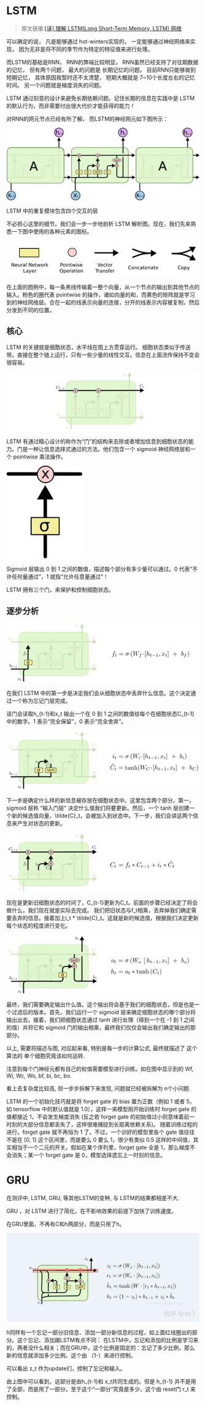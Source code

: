 # LSTM

> 原文链接:[[译] 理解 LSTM(Long Short-Term Memory, LSTM) 网络](https://www.cnblogs.com/wangduo/p/6773601.html)

可以确定的说， 凡是能够通过 hot-winters实现的， 一定能够通过神经网络来实现， 因为无非是将不同的季节作为特定的特征值来进行处理。

而LSTM的基础是RNN， RNN的弊端比较明显， RNN虽然已经支持了对往期数据的记忆， 但有两个问题， 最大的问题是 长期记忆的问题。 目前RNN只能够做到短期记忆， 具体原因我暂时还不太清楚， 短期大概就是 7~10个长度左右的记忆时间。 另一个问题就是梯度消失的问题。

LSTM 通过刻意的设计来避免长期依赖问题。记住长期的信息在实践中是 LSTM 的默认行为，而非需要付出很大代价才能获得的能力！

对RNN的网元节点已经有所了解， 而LSTM的神经网元如下图所示：

![](img/LSTM神经网元.png)

LSTM 中的重复模块包含四个交互的层

不必担心这里的细节。我们会一步一步地剖析 LSTM 解析图。现在，我们先来熟悉一下图中使用的各种元素的图标。

![](img/LSTM网元图例.png)

在上面的图例中，每一条黑线传输着一整个向量，从一个节点的输出到其他节点的输入。粉色的圈代表 pointwise 的操作，诸如向量的和，而黄色的矩阵就是学习到的神经网络层。合在一起的线表示向量的连接，分开的线表示内容被复制，然后分发到不同的位置。

## 核心

LSTM 的关键就是细胞状态，水平线在图上方贯穿运行。
细胞状态类似于传送带。直接在整个链上运行，只有一些少量的线性交互。信息在上面流传保持不变会很容易。

![](img/LSTM水平线.png)

LSTM 有通过精心设计的称作为“门”的结构来去除或者增加信息到细胞状态的能力。门是一种让信息选择式通过的方法。他们包含一个 sigmoid 神经网络层和一个 pointwise 乘法操作。

![](img/LSTM门.png)

Sigmoid 层输出 0 到 1 之间的数值，描述每个部分有多少量可以通过。0 代表“不许任何量通过”，1 就指“允许任意量通过”！

LSTM 拥有三个门，来保护和控制细胞状态。

## 逐步分析

![](img/LSTM忘记门1.png)

在我们 LSTM 中的第一步是决定我们会从细胞状态中丢弃什么信息。这个决定通过一个称为忘记门层完成。

该门会读取h_{t-1}和x_t 输出一个在 0 到 1 之间的数值给每个在细胞状态C_{t-1}中的数字。1 表示“完全保留”，0 表示“完全舍弃”。

![](img/LSTM忘记门2.png)

下一步是确定什么样的新信息被存放在细胞状态中。这里包含两个部分。第一，sigmoid 层称 “输入门层” 决定什么值我们将要更新。然后，一个 tanh 层创建一个新的候选值向量，\tilde{C}_t，会被加入到状态中。下一步，我们会讲这两个信息来产生对状态的更新。

![](img/LSTM门状态更新.png)

现在是更新旧细胞状态的时间了，C_{t-1}更新为C_t。前面的步骤已经决定了将会做什么，我们现在就是实际去完成。
我们把旧状态与f_t相乘，丢弃掉我们确定需要丢弃的信息。接着加上i_t * \tilde{C}_t。这就是新的候选值，根据我们决定更新每个状态的程度进行变化。

![](img/LSTM最终输出.png)

最终，我们需要确定输出什么值。这个输出将会基于我们的细胞状态，但是也是一个过滤后的版本。首先，我们运行一个 sigmoid 层来确定细胞状态的哪个部分将输出出去。接着，我们把细胞状态通过 tanh 进行处理（得到一个在 -1 到 1 之间的值）并将它和 sigmoid 门的输出相乘，最终我们仅仅会输出我们确定输出的那部分。

以上, 需要将描述与图, 对应起来看, 特别是每一步的计算公式, 最终就描述了 这个算法的 单个细胞究竟该如何运转.

注意到每个门神经元都有自己的权值需要模型进行训练。如在图中显示到的  Wf, Wi, Wc, Wo, bf, bi, bc, bo.

看上去复杂度比较高, 但一步步拆解下来发现, 问题就已经被拆解为 n个小问题.

 LSTM 的一个初始化技巧就是将 forget gate 的 bias 置为正数（例如 1 或者 5，如 tensorflow 中的默认值就是 1.0），这样一来模型刚开始训练时 forget gate 的值都接近 1，不会发生梯度消失 (反之若 forget gate 的初始值过小则意味着前一时刻的大部分信息都丢失了，这样很难捕捉到长距离依赖关系)。 随着训练过程的进行，forget gate 就不再恒为 1 了。不过，一个训好的模型里各个 gate 值往往不是在 [0, 1] 这个区间里，而是要么 0 要么 1，很少有类似 0.5 这样的中间值，其实相当于一个二元的开关。假如在某个序列里，forget gate 全是 1，那么梯度不会消失；某一个 forget gate 是 0，模型选择遗忘上一时刻的信息。


 # GRU

在测评中, LSTM, GRU, 等其他LSTM的变种, 与 LSTM的结果都相差不大.

GRU ，对 LSTM 进行了简化，在不影响效果的前提下加快了训练速度。

 在GRU里面，不再有C和h两部分，而是只用了h。

![](img/GRU算法基本单元图.jpg)

h同样有一个忘记一部分旧信息、添加一部分新信息的过程，如上面红线圈出的部分。这个忘记、添加跟LSTM有点不同： 在LSTM中，忘记和添加的比例是学习来的，两者没什么相关；而在GRU中，这个比例是固定的：忘记了多少比例，那么新的信息就添加多少比例。这个由 （1-）来进行控制。

可以看出 z_t 作为update们，控制了忘记和输入。

由上图中可以看到，这部分是由h_{t-1}和  x_t共同生成的。但是 h_{t-1} 并不是用了全部，而是用了一部分。至于这个“一部分”究竟是多少，这个由 reset门 r_t 来控制。